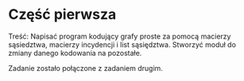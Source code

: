 # Część pierwsza
Treść: Napisać program kodujący grafy proste za pomocą macierzy sąsiedztwa, macierzy incydencji i list sąsiędztwa. Stworzyć moduł do zmiany danego kodowania na pozostałe.

Zadanie zostało połączone z zadaniem drugim.

